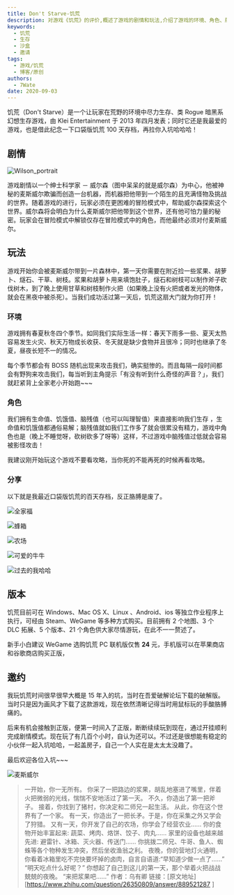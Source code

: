```yaml
---
title: Don't Starve-饥荒
description: 对游戏《饥荒》的评价,概述了游戏的剧情和玩法,介绍了游戏的环境、角色、版本等信息,并表达了作者很喜欢这款游戏,希望能找到伙伴一起玩的愿望。
keywords:
  - 饥荒
  - 生存
  - 沙盒
  - 邀请
tags:
  - 游戏/饥荒
  - 博客/原创
authors:
  - 7Wate
date: 2020-09-03
---
```


饥荒（Don't Starve）是一个让玩家在荒野的环境中尽力生存、类 Rogue 暗黑系幻想生存游戏，由 Klei Entertainment 于 2013 年四月发表；同时它还是我最爱的游戏，也是借此纪念一下口袋版饥荒 100 天存档，再拉你入坑哈哈哈！

## 剧情

![Wilson_portrait](https://static.7wate.com/img/2020/09/03/cc845e4409b74.jpg)

游戏剧情以一个绅士科学家 － 威尔森（图中呆呆的就是威尔森）为中心，他被神秘的麦斯威尔欺骗而创造一台机器，而机器把他带到一个陌生的且充满怪物及挑战的世界。随着游戏的进行，玩家必须在更困难的冒险模式中，帮助威尔森探索这个世界。威尔森将会明白为什么麦斯威尔把他带到这个世界，还有他可怕力量的秘密。玩家会在冒险模式中解锁仅存在冒险模式中的角色，而他最终必须对付麦斯威尔。

## 玩法

游戏开始你会被麦斯威尔带到一片森林中，第一天你需要在附近捡一些浆果、胡萝卜、燧石、干草、树枝。浆果和胡萝卜用来填饱肚子，燧石和树枝可以制作斧子砍伐树木，到了晚上使用甘草和树枝制作火把（如果晚上没有火把或者发光的物体，就会在黑夜中被杀死）。当我们成功活过第一天后，饥荒这扇大门就为你打开！

### 环境

游戏拥有春夏秋冬四个季节。如同我们实际生活一样：春天下雨多一些、夏天太热容易发生火灾、秋天万物成长收获、冬天就是缺少食物并且很冷；同时也继承了冬夏，昼夜长短不一的情况。

每个季节都会有 BOSS 随机出现来攻击我们，确实挺惨的。而且每隔一段时间都会有野狗来攻击我们，每当听到主角提示「有没有听到什么奇怪的声音？」，我们就赶紧背上全家老小开始跑~~~

### 角色

我们拥有生命值、饥饿值、脑残值（也可以叫理智值）来直接影响我们生存 ，生命值和饥饿值都通俗易解；脑残值就如我们工作多了就会很累没有精力，游戏中角色也是（晚上不睡觉呀，砍树砍多了呀等）这样，不过游戏中脑残值过低就会容易被影怪攻击！

我建议刚开始玩这个游戏不要看攻略，当你死的不能再死的时候再看攻略。

### 分享

以下就是我最近口袋版饥荒的百天存档，反正胳膊是废了。

![全家福](https://static.7wate.com/img/2020/09/03/e98926437ff01.jpg)

![蜂箱](https://static.7wate.com/img/2020/09/03/61d8fc2213b13.jpg)

![农场](https://static.7wate.com/img/2020/09/03/00c7d172062ee.jpg)

![可爱的牛牛](https://static.7wate.com/img/2020/09/03/ba4fbba5337eb.jpg)

![过去的我哈哈](https://static.7wate.com/img/2020/09/03/d86c643c71fa6.jpg)

## 版本

饥荒目前可在 Windows、Mac OS X、Linux 、Android、ios 等独立作业程序上执行，可经由 Steam、WeGame 等多种方式购买。目前拥有 2 个地图、3 个 DLC 拓展、5 个版本、21 个角色供大家尽情游玩，在此不一一赘述了。

新手小白建议 WeGame 选购饥荒 PC 联机版仅售 **24** 元，手机版可以在苹果商店和谷歌商店购买正版，

## 邀约

我玩饥荒时间很早很早大概是 15 年入的坑，当时在吾爱破解论坛下载的破解版。当时只是因为画风才下载了这款游戏，现在依然清晰记得当时用鼠标玩的手酸胳膊痛的。

后来有机会接触到正版，便第一时间入了正版，断断续续玩到现在，通过开挂顺利完成剧情模式。现在玩了有几百个小时，自认为还可以。不过还是很想能有稳定的小伙伴一起入坑哈哈，一起盖房子，自己一个人实在是太太太没趣了。

最后欢迎各位入坑~~~

![麦斯威尔](https://static.7wate.com/img/2020/09/03/cffec57ba62d0.jpg)

> 一开始，你一无所有。
> 你采了一把路边的浆果，胡乱地塞进了嘴里，伴着火把微弱的光线，惴惴不安地活过了第一天。
> 不久，你造出了第一把斧子。
> 接着，你找到了猪村，你决定和二师兄一起生活。
> 从此，你在这个世界有了一个家。
> 有一天，你造出了一把长矛。于是，你在采集之外又学会了狩猎。
> 又有一天，你开发了自己的农场，你学会了经营农业……
> 你的食物开始丰富起来: 蔬菜、烤肉、烙饼、饺子、肉丸……
> 家里的设备也越来越先进: 避雷针、冰箱、灭火器、传送门……
> 你挑拨二师兄、牛哥、鱼人、蜘蛛等各个物种发生冲突，然后坐收渔翁之利。
> 夜晚，你的营地灯火通明，你看着冰箱里吃不完快要坏掉的卤肉，自言自语道:“早知道少做一点了……”
> “明天吃点什么好呢？”
> 你想起了自己到这儿的第一天，那个举着火把战战兢兢的夜晚。
> “来把浆果吧……”
> 作者：乌有卿
> 链接：[原文地址][<https://www.zhihu.com/question/26350809/answer/889521287> ]
